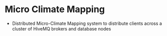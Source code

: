 # Micro Climate Mapping
- Distributed Micro-Climate Mapping system to distribute clients across a cluster of HiveMQ brokers and database nodes
